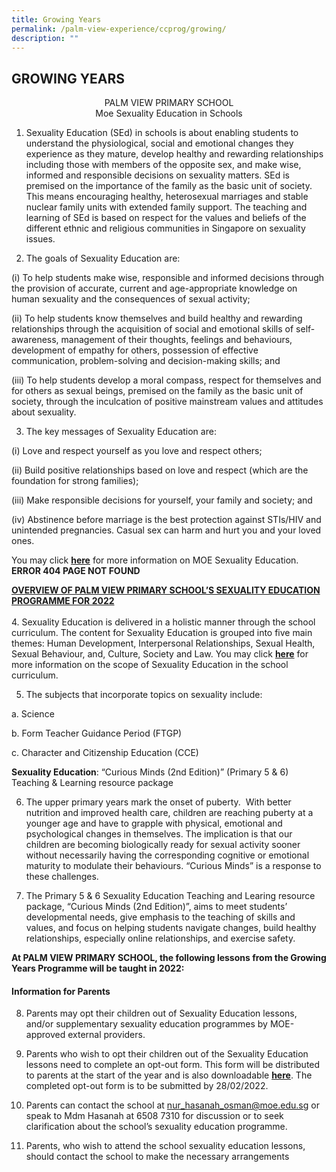 ```yaml
---
title: Growing Years
permalink: /palm-view-experience/ccprog/growing/
description: ""
---
```

## GROWING YEARS

<p align="center">
	PALM VIEW PRIMARY SCHOOL <br>
	Moe Sexuality Education in Schools </p>
	
1.  Sexuality Education (SEd) in schools is about enabling students to understand the physiological, social and emotional changes they experience as they mature, develop healthy and rewarding relationships including those with members of the opposite sex, and make wise, informed and responsible decisions on sexuality matters. SEd is premised on the importance of the family as the basic unit of society. This means encouraging healthy, heterosexual marriages and stable nuclear family units with extended family support. The teaching and learning of SEd is based on respect for the values and beliefs of the different ethnic and religious communities in Singapore on sexuality issues.

2. The goals of Sexuality Education are: 

(i) To help students make wise, responsible and informed decisions through the provision of accurate, current and age-appropriate knowledge on human sexuality and the consequences of sexual activity;

(ii) To help students know themselves and build healthy and rewarding relationships through the acquisition of social and emotional skills of self-awareness, management of their thoughts, feelings and behaviours, development of empathy for others, possession of effective communication, problem-solving and decision-making skills; and

(iii) To help students develop a moral compass, respect for themselves and for others as sexual beings, premised on the family as the basic unit of society, through the inculcation of positive mainstream values and attitudes about sexuality.

3. The key messages of Sexuality Education are:

(i) Love and respect yourself as you love and respect others;

(ii) Build positive relationships based on love and respect (which are the foundation for strong families);

(iii) Make responsible decisions for yourself, your family and society; and

(iv) Abstinence before marriage is the best protection against STIs/HIV and unintended pregnancies. Casual sex can harm and hurt you and your loved ones.

You may click **[here](https://www.moe.gov.sg/education/programmes/social-and-emotional-learning/sexuality-education)** for more information on MOE Sexuality Education. **ERROR 404 PAGE NOT FOUND**

<u>**OVERVIEW OF PALM VIEW PRIMARY SCHOOL’S SEXUALITY EDUCATION PROGRAMME FOR 2022**</u> <br>
<br>
4. Sexuality Education is delivered in a holistic manner through the school curriculum. The content for Sexuality Education is grouped into five main themes: Human Development, Interpersonal Relationships, Sexual Health, Sexual Behaviour, and, Culture, Society and Law. You may click **[here](https://www.moe.gov.sg/programmes/sexuality-education/scope-and-teaching-approach)** for more information on the scope of Sexuality Education in the school curriculum.

5. The subjects that incorporate topics on sexuality include:

a. Science 

b. Form Teacher Guidance Period (FTGP)

c. Character and Citizenship Education (CCE)

**Sexuality Education**: “Curious Minds (2nd Edition)” (Primary 5 & 6) Teaching & Learning resource package  

6. The upper primary years mark the onset of puberty.  With better nutrition and improved health care, children are reaching puberty at a younger age and have to grapple with physical, emotional and psychological changes in themselves. The implication is that our children are becoming biologically ready for sexual activity sooner without necessarily having the corresponding cognitive or emotional maturity to modulate their behaviours. “Curious Minds” is a response to these challenges.

7. The Primary 5 & 6 Sexuality Education Teaching and Learing resource package, “Curious Minds (2nd Edition)”, aims to meet students’ developmental needs, give emphasis to the teaching of skills and values, and focus on helping students navigate changes, build healthy relationships, especially online relationships, and exercise safety.

**At PALM VIEW PRIMARY SCHOOL, the following lessons from the Growing Years Programme will be taught in 2022:**

#### Information for Parents
8. Parents may opt their children out of Sexuality Education lessons, and/or supplementary sexuality education programmes by MOE-approved external providers. 

9. Parents who wish to opt their children out of the Sexuality Education lessons need to complete an opt-out form. This form will be distributed to parents at the start of the year and is also downloadable **[here](/files/MOE%20SEXUALITY%20EDUCATION%20IN%20SCHOOLS%20Parents%20Opt%20Out%20Form.pdf)**. The completed opt-out form is to be submitted by 28/02/2022.

10. Parents can contact the school at [nur_hasanah_osman@moe.edu.sg](mailto:nur_hasanah_osman@moe.edu.sg) or speak to Mdm Hasanah at 6508 7310 for discussion or to seek clarification about the school’s sexuality education programme.

11. Parents, who wish to attend the school sexuality education lessons, should contact the school to make the necessary arrangements